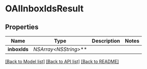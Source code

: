 # OAIInboxIdsResult

## Properties
Name | Type | Description | Notes
------------ | ------------- | ------------- | -------------
**inboxIds** | **NSArray&lt;NSString*&gt;*** |  | 

[[Back to Model list]](../README#documentation-for-models) [[Back to API list]](../README#documentation-for-api-endpoints) [[Back to README]](../README)


